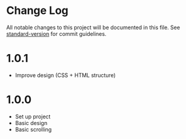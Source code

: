# Change Log

All notable changes to this project will be documented in this file. See [standard-version](https://github.com/conventional-changelog/standard-version) for commit guidelines.

# 1.0.1
* Improve design (CSS + HTML structure)

# 1.0.0
* Set up project
* Basic design
* Basic scrolling